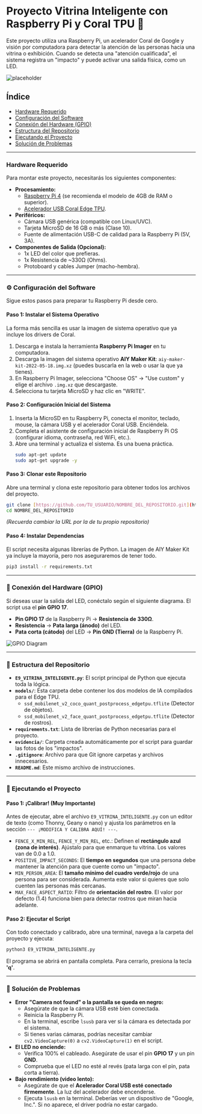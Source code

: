 # Proyecto Vitrina Inteligente con Raspberry Pi y Coral TPU 🤖️

Este proyecto utiliza una Raspberry Pi, un acelerador Coral de Google y visión por computadora para detectar la atención de las personas hacia una vitrina o exhibición. Cuando se detecta una "atención cualificada", el sistema registra un "impacto" y puede activar una salida física, como un LED.

![placeholder](https://i.imgur.com/roQvi7U.jpg)

## Índice

* [Hardware Requerido](#-hardware-requerido)
* [Configuración del Software](#-configuración-del-software)
* [Conexión del Hardware (GPIO)](#-conexión-del-hardware-gpio)
* [Estructura del Repositorio](#-estructura-del-repositorio)
* [Ejecutando el Proyecto](#-ejecutando-el-proyecto)
* [Solución de Problemas](#-solución-de-problemas)

---

### Hardware Requerido

Para montar este proyecto, necesitarás los siguientes componentes:

* **Procesamiento:**
    * [Raspberry Pi 4](https://www.raspberrypi.com/products/raspberry-pi-4-model-b/) (se recomienda el modelo de 4GB de RAM o superior).
    * [Acelerador USB Coral Edge TPU](https://coral.ai/products/accelerator/).
* **Periféricos:**
    * Cámara USB genérica (compatible con Linux/UVC).
    * Tarjeta MicroSD de 16 GB o más (Clase 10).
    * Fuente de alimentación USB-C de calidad para la Raspberry Pi (5V, 3A).
* **Componentes de Salida (Opcional):**
    * 1x LED del color que prefieras.
    * 1x Resistencia de ~330Ω (Ohms).
    * Protoboard y cables Jumper (macho-hembra).

---

### ⚙️ Configuración del Software

Sigue estos pasos para preparar tu Raspberry Pi desde cero.

#### **Paso 1: Instalar el Sistema Operativo**

La forma más sencilla es usar la imagen de sistema operativo que ya incluye los drivers de Coral.

1.  Descarga e instala la herramienta **Raspberry Pi Imager** en tu computadora.
2.  Descarga la imagen del sistema operativo **AIY Maker Kit**: `aiy-maker-kit-2022-05-18.img.xz` (puedes buscarla en la web o usar la que ya tienes).
3.  En Raspberry Pi Imager, selecciona "Choose OS" -> "Use custom" y elige el archivo `.img.xz` que descargaste.
4.  Selecciona tu tarjeta MicroSD y haz clic en "WRITE".

#### **Paso 2: Configuración Inicial del Sistema**

1.  Inserta la MicroSD en tu Raspberry Pi, conecta el monitor, teclado, mouse, la cámara USB y el acelerador Coral USB. Enciéndela.
2.  Completa el asistente de configuración inicial de Raspberry Pi OS (configurar idioma, contraseña, red WiFi, etc.).
3.  Abre una terminal y actualiza el sistema. Es una buena práctica.
    ```bash
    sudo apt-get update
    sudo apt-get upgrade -y
    ```

#### **Paso 3: Clonar este Repositorio**

Abre una terminal y clona este repositorio para obtener todos los archivos del proyecto.
```bash
git clone [https://github.com/TU_USUARIO/NOMBRE_DEL_REPOSITORIO.git](https://github.com/TU_USUARIO/NOMBRE_DEL_REPOSITORIO.git)
cd NOMBRE_DEL_REPOSITORIO
```
*(Recuerda cambiar la URL por la de tu propio repositorio)*

#### **Paso 4: Instalar Dependencias**

El script necesita algunas librerías de Python. La imagen de AIY Maker Kit ya incluye la mayoría, pero nos aseguraremos de tener todo.
```bash
pip3 install -r requirements.txt
```

---

### 🔌 Conexión del Hardware (GPIO)

Si deseas usar la salida del LED, conéctalo según el siguiente diagrama. El script usa el **pin GPIO 17**.

* **Pin GPIO 17** de la Raspberry Pi -> **Resistencia de 330Ω**.
* **Resistencia** -> **Pata larga (ánodo)** del LED.
* **Pata corta (cátodo)** del LED -> **Pin GND (Tierra)** de la Raspberry Pi.

![GPIO Diagram](https://i.imgur.com/J8B1s2W.png)

---

### 📂 Estructura del Repositorio

* **`E9_VITRINA_INTELIGENTE.py`**: El script principal de Python que ejecuta toda la lógica.
* **`models/`**: Esta carpeta debe contener los dos modelos de IA compilados para el Edge TPU.
    * `ssd_mobilenet_v2_coco_quant_postprocess_edgetpu.tflite` (Detector de objetos).
    * `ssd_mobilenet_v2_face_quant_postprocess_edgetpu.tflite` (Detector de rostros).
* **`requirements.txt`**: Lista de librerías de Python necesarias para el proyecto.
* **`evidencia/`**: Carpeta creada automáticamente por el script para guardar las fotos de los "impactos".
* **`.gitignore`**: Archivo para que Git ignore carpetas y archivos innecesarios.
* **`README.md`**: Este mismo archivo de instrucciones.

---

### 🤔 Ejecutando el Proyecto

#### **Paso 1: ¡Calibrar! (Muy Importante)**

Antes de ejecutar, abre el archivo `E9_VITRINA_INTELIGENTE.py` con un editor de texto (como Thonny, Geany o nano) y ajusta los parámetros en la sección `--- ¡MODIFICA Y CALIBRA AQUÍ! ---`.

* `FENCE_X_MIN_REL`, `FENCE_Y_MIN_REL`, etc.: Definen el **rectángulo azul (zona de interés)**. Ajústalo para que enmarque tu vitrina. Los valores van de 0.0 a 1.0.
* `POSITIVE_IMPACT_SECONDS`: El **tiempo en segundos** que una persona debe mantener la atención para que cuente como un "impacto".
* `MIN_PERSON_AREA`: El **tamaño mínimo del cuadro verde/rojo** de una persona para ser considerada. Aumenta este valor si quieres que solo cuenten las personas más cercanas.
* `MAX_FACE_ASPECT_RATIO`: Filtro de **orientación del rostro**. El valor por defecto (1.4) funciona bien para detectar rostros que miran hacia adelante.

#### **Paso 2: Ejecutar el Script**

Con todo conectado y calibrado, abre una terminal, navega a la carpeta del proyecto y ejecuta:
```bash
python3 E9_VITRINA_INTELIGENTE.py
```

El programa se abrirá en pantalla completa. Para cerrarlo, presiona la tecla **'q'**.

---

### 🤔 Solución de Problemas

* **Error "Camera not found" o la pantalla se queda en negro:**
    * Asegúrate de que la cámara USB esté bien conectada.
    * Reinicia la Raspberry Pi.
    * En la terminal, escribe `lsusb` para ver si la cámara es detectada por el sistema.
    * Si tienes varias cámaras, podrías necesitar cambiar `cv2.VideoCapture(0)` a `cv2.VideoCapture(1)` en el script.
* **El LED no enciende:**
    * Verifica 100% el cableado. Asegúrate de usar el pin **GPIO 17** y un pin **GND**.
    * Comprueba que el LED no esté al revés (pata larga con el pin, pata corta a tierra).
* **Bajo rendimiento (video lento):**
    * Asegúrate de que el **Acelerador Coral USB esté conectado firmemente**. La luz del acelerador debe encenderse.
    * Ejecuta `lsusb` en la terminal. Deberías ver un dispositivo de "Google, Inc.". Si no aparece, el driver podría no estar cargado.
